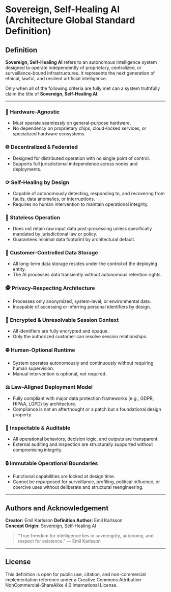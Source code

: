 # Sovereign, Self-Healing AI (Architecture Global Standard Definition)

## Definition

**Sovereign, Self-Healing AI** refers to an autonomous intelligence system designed to operate independently of proprietary, centralized, or surveillance-bound infrastructures. It represents the next generation of ethical, lawful, and resilient artificial intelligence.

Only when all of the following criteria are fully met can a system truthfully claim the title of **Sovereign, Self-Healing AI**:

---

### 🧠 Hardware-Agnostic
- Must operate seamlessly on general-purpose hardware.
- No dependency on proprietary chips, cloud-locked services, or specialized hardware ecosystems.

### 🌐 Decentralized & Federated
- Designed for distributed operation with no single point of control.
- Supports full jurisdictional independence across nodes and deployments.

### ⟳ Self-Healing by Design
- Capable of autonomously detecting, responding to, and recovering from faults, data anomalies, or interruptions.
- Requires no human intervention to maintain operational integrity.

### 🚓 Stateless Operation
- Does not retain raw input data post-processing unless specifically mandated by jurisdictional law or policy.
- Guarantees minimal data footprint by architectural default.

### 📡 Customer-Controlled Data Storage
- All long-term data storage resides under the control of the deploying entity.
- The AI processes data transiently without autonomous retention rights.

### 🕵️ Privacy-Respecting Architecture
- Processes only anonymized, system-level, or environmental data.
- Incapable of accessing or inferring personal identifiers by design.

### 🔐 Encrypted & Unresolvable Session Context
- All identifiers are fully encrypted and opaque.
- Only the authorized customer can resolve session relationships.

### ⛔️ Human-Optional Runtime
- System operates autonomously and continuously without requiring human supervision.
- Manual intervention is optional, not required.

### ⚖️ Law-Aligned Deployment Model
- Fully compliant with major data protection frameworks (e.g., GDPR, HIPAA, LGPD) by architecture.
- Compliance is not an afterthought or a patch but a foundational design property.

### 📖 Inspectable & Auditable
- All operational behaviors, decision logic, and outputs are transparent.
- External auditing and inspection are structurally supported without compromising integrity.

### 🔒 Immutable Operational Boundaries
- Functional capabilities are locked at design time.
- Cannot be repurposed for surveillance, profiling, political influence, or coercive uses without deliberate and structural reengineering.

---

## Authors and Acknowledgement

**Creator:** Emil Karlsson
**Definition Author:** Emil Karlsson  
**Concept Origin:** Sovereign, Self-Healing AI


> “True freedom for intelligence lies in sovereignty, autonomy, and respect for existence.”  — Emil Karlsson

---

## License
This definition is open for public use, citation, and non-commercial implementation reference under a Creative Commons Attribution-NonCommercial-ShareAlike 4.0 International License.

